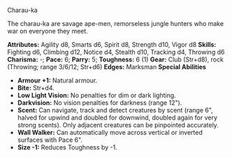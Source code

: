 Charau-ka

The charau-ka are savage ape-men, remorseless jungle hunters who make
war on everyone they meet.

**Attributes:** Agility d8, Smarts d6, Spirit d8, Strength d10, Vigor
d8
**Skills:** Fighting d6, Climbing d12, Notice d4, Stealth d10, Tracking
d4, Throwing d6
**Charisma:** -; **Pace:** 6; **Parry:** 5; **Toughness:** 6 (1)
**Gear:** Club (Str+d8), rock (Throwing; range 3/6/12; Str+d6)
**Edges:** Marksman
**Special Abilities**
- **Armour +1:** Natural armour.
- **Bite:** Str+d4.
- **Low Light Vision:** No penalties for dim or dark lighting.
- **Darkvision:** No vision penalties for darkness (range 12").
- **Scent:** Can navigate, track and detect creatures by scent (range
6", halved for upwind and doubled for downwind, doubled again for very
strong scents). Only adjacent creatures can be pinpointed accurately.
- **Wall Walker:** Can automatically move across vertical or inverted
surfaces with Pace 6".
- **Size -1:** Reduces Toughness by -1.

